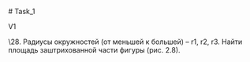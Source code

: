 ﻿\# Task\_1

V1

\28.	Радиусы окружностей (от меньшей к большей) – r1, r2, r3. Найти площадь заштрихованной части фигуры (рис. 2.8). 

